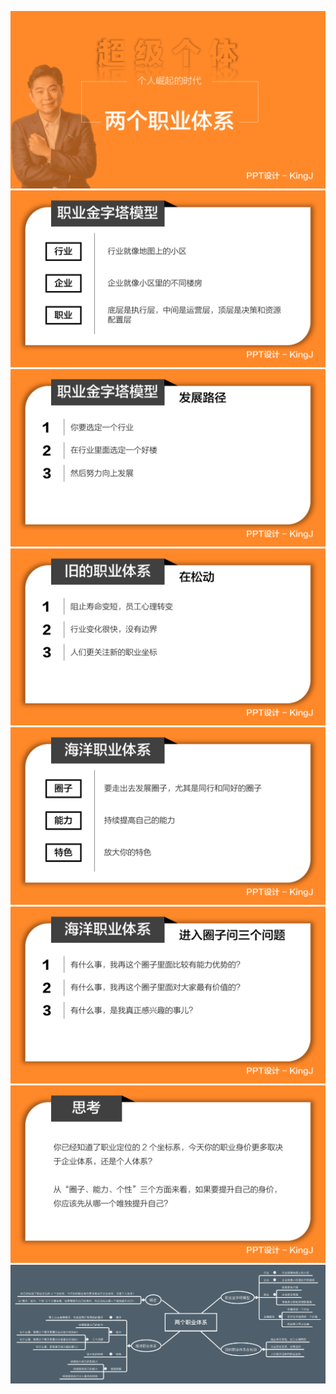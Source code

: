 ![](幻灯片1.png)
![](幻灯片2.png)
![](幻灯片3.png)
![](幻灯片4.png)
![](幻灯片5.png)
![](幻灯片6.png)
![](幻灯片7.png)
![](两个职业体系.png)